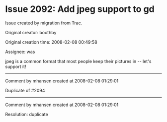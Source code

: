 # Issue 2092: Add jpeg support to gd

Issue created by migration from Trac.

Original creator: boothby

Original creation time: 2008-02-08 00:49:58

Assignee: was

jpeg is a common format that most people keep their pictures in -- let's support it!


---

Comment by mhansen created at 2008-02-08 01:29:01

Duplicate of #2094


---

Comment by mhansen created at 2008-02-08 01:29:01

Resolution: duplicate
